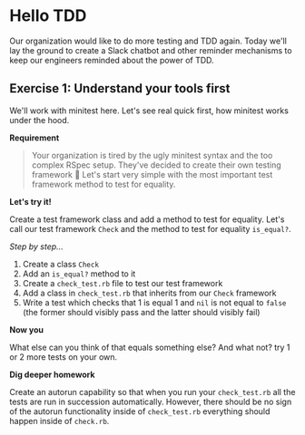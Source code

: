 # Hello TDD

Our organization would like to do more testing and TDD again. Today we'll lay
the ground to create a Slack chatbot and other reminder mechanisms to keep our
engineers reminded about the power of TDD.

## Exercise 1: Understand your tools first

We'll work with minitest here. Let's see real quick first, how minitest works
under the hood.

**Requirement**

> Your organization is tired by the ugly minitest syntax and the too complex
RSpec setup. They've decided to create their own testing framework 💪 Let's
start very simple with the most important test framework method to test for
equality.

**Let's try it!**

Create a test framework class and add a method to test for equality. Let's call
our test framework `Check` and the method to test for equality `is_equal?`.

_Step by step..._

1. Create a class `Check`
1. Add an `is_equal?` method to it
1. Create a `check_test.rb` file to test our test framework
1. Add a class in `check_test.rb` that inherits from our `Check` framework
1. Write a test which checks that 1 is equal 1 and `nil` is not equal to `false`
   (the former should visibly pass and the latter should visibly fail)

**Now you**

What else can you think of that equals something else? And what not? try 1 or 2
more tests on your own.

**Dig deeper homework**

Create an autorun capability so that when you run your `check_test.rb` all the
tests are run in succession automatically. However, there should be no sign of
the autorun functionality inside of `check_test.rb` everything should happen
inside of `check.rb`.
